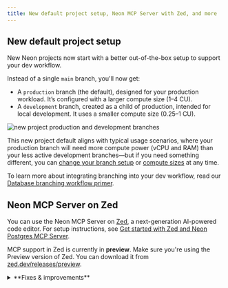 ```yaml
---
title: New default project setup, Neon MCP Server with Zed, and more
---
```


## New default project setup

New Neon projects now start with a better out-of-the-box setup to support your dev workflow.

Instead of a single `main` branch, you'll now get:

- A `production` branch (the default), designed for your production workload. It’s configured with a larger compute size (1–4 CU).
- A `development` branch, created as a child of production, intended for local development. It uses a smaller compute size (0.25–1 CU).

![new project production and development branches](/docs/relnotes/prod_dev_branches.png)

 This new project default aligns with typical usage scenarios, where your production branch will need more compute power (vCPU and RAM) than your less active development branches—but if you need something different, you can [change your branch setup](/docs/manage/branches) or [compute sizes](/docs/manage/endpoints#edit-a-compute) at any time.
 
 To learn more about integrating branching into your dev workflow, read our [Database branching workflow primer](/docs/get-started-with-neon/workflow-primer).

## Neon MCP Server on Zed

You can use the Neon MCP Server on [Zed](https://zed.dev/), a next-generation AI-powered code editor. For setup instructions, see [Get started with Zed and Neon Postgres MCP Server](https://neon.tech/guides/zed-mcp-neon).

MCP support in Zed is currently in **preview**. Make sure you're using the Preview version of Zed. You can download it from [zed.dev/releases/preview](https://zed.dev/releases/preview).

<details>

<summary>**Fixes & improvements**</summary>

- **Neon MCP Server**

  - The Neon MCP Server previously defaulted to the `neondb_owner` role when no Postgres role is provided, resulting in database access failures. It now uses the owner of the selected database instead. If a non-existent role is specified, the tool fails as expected.

    If no database name is provided, the server first looks for the Neon-created `neondb` database; if not found, it falls back to the first available database. 

- **Neon Console**

  - Updated plan descriptions on the **Billing** page to include [root branch](/docs/reference/glossary#root-branch) limits for each plan.
  - Added support for enabling HIPAA for existing Neon projects. Previously, HIPAA support could only be enabled for newly created Neon projects. Neon offers HIPAA compliance as part of our Business and Enterprise plans. For details, see [HIPAA Compliance](/docs/security/hipaa).
  - Added a warning to the **Edit compute** drawer in the Neon Console to inform users that changing compute size settings may briefly interrupt database connections.
  - The default AWS region for new projects created in the Neon Console is now `AWS US East 1 (N. Virginia)`, instead of `AWS US East 2 (Ohio)`.

- **Neon API**

  - Added a new [Create auth user](https://api-docs.neon.tech/reference/createneonauthnewuser) API. This API lets users of [Neon Auth](/docs/guides/neon-auth) add new users to the `neon_auth.users_sync` table. Newly created users are automatically propagated to your auth project, whether Neon-managed or provider-owned.
  - Changed the default AWS region for new Neon projects created via the [Create project](https://api-docs.neon.tech/reference/createproject) API. If no `region_id` is specified, the default is now `aws-us-east-1` (N. Virginia), instead of `aws-us-east-2` (Ohio).
  - The `logical_size_bytes` quota in the [Create project](https://api-docs.neon.tech/reference/createproject) and [Update project](https://api-docs.neon.tech/reference/updateproject) APIs sets a storage limit for each branch. Previously, exceeding this limit prevented the branch's compute from starting. Now, computes can still start even when the quota is exceeded—only write operations are blocked. This allows users to delete data and bring usage back under the limit.

    The change applies automatically when setting a new `logical_size_bytes` value via the `Update project` API, or on the next compute restart for projects with a pre-existing quota.

- **Drizzle Studio update**

  - We updated the Drizzle Studio integration that powers the **Tables** page in the Neon Console to version 1.0.20. For the latest improvements and fixes, see the [Neon Drizzle Studio Integration Changelog](https://github.com/neondatabase/neon-drizzle-studio-changelog/blob/main/CHANGELOG.md).

- **Fixes**

  - Fixed an issue in the Neon Console where branches created by a deleted user account couldn't be accessed. Attempting to open the branch returned a "Request failed" error.
  - Resolved an issue on the Project Dashboard where RAM usage was incorrectly shown in GiB instead of GB.
  - Resolved an issue in the [Neon Postgres Previews Integration](/docs/guides/vercel-previews-integration) on Vercel where branches with child branches were incorrectly marked as obsolete. The [automatic branch detection](/docs/guides/vercel-previews-integration#automatic-deletion) logic now checks for child branches.
  - Fixed an issue in the [Native Vercel integration](/docs/guides/vercel-native-integration) where the wrong password was set in Vercel preview environment variables if the default branch was defined as a protected branch.
  

</details>
